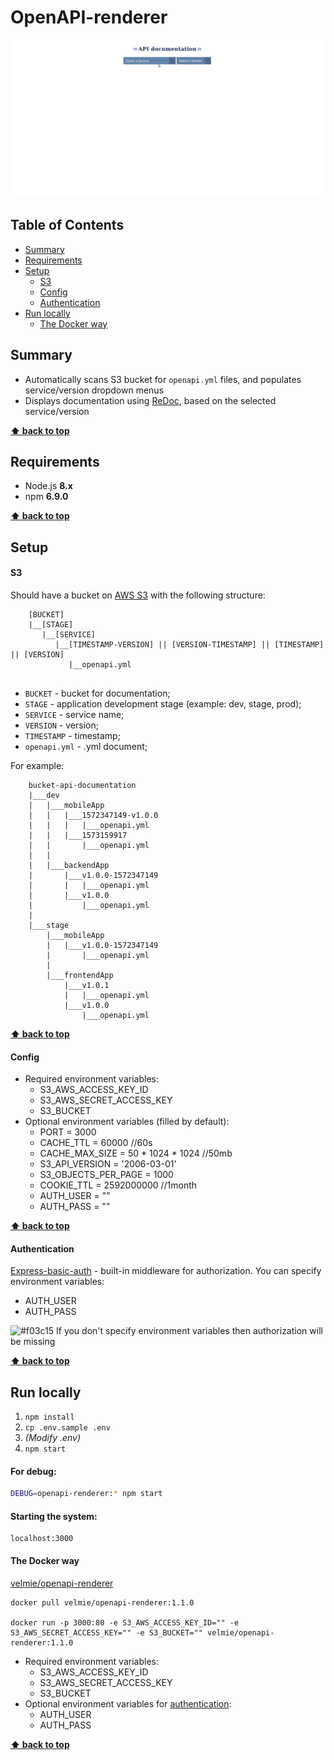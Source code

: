# OpenAPI-renderer

![](public/api-renderer.gif)

## Table of Contents

* [Summary](#summary)
* [Requirements](#requirements)
* [Setup](#setup)
    * [S3](#s3)
    * [Config](#config)
    * [Authentication](#authentication)
* [Run locally](#run-locally)
    * [The Docker way](#the-docker-way)

## Summary
* Automatically scans S3 bucket for `openapi.yml` files, and populates service/version dropdown menus
* Displays documentation using [ReDoc](https://github.com/Redocly/redoc), based on the selected service/version

**[⬆ back to top](#openapi-renderer)**

## Requirements

* Node.js **8.x**
* npm **6.9.0**

**[⬆ back to top](#openapi-renderer)**

## Setup
#### S3
Should have a bucket on [AWS S3](https://aws.amazon.com/ru/) with the following structure:
```
    [BUCKET]
    |__[STAGE]
       |__[SERVICE]
          |__[TIMESTAMP-VERSION] || [VERSION-TIMESTAMP] || [TIMESTAMP] || [VERSION] 
             |__openapi.yml
   
```
* `BUCKET` - bucket for documentation;
* `STAGE` - application development stage (example: dev, stage, prod);
* `SERVICE` - service name;
* `VERSION` - version;
* `TIMESTAMP` - timestamp;
* `openapi.yml` - .yml document;

For example:
```
    bucket-api-documentation
    |___dev
    |   |___mobileApp
    |   |   |___1572347149-v1.0.0 
    |   |   |   |___openapi.yml    
    |   |   |___1573159917
    |   |       |___openapi.yml
    |   |
    |   |___backendApp 
    |       |___v1.0.0-1572347149
    |       |   |___openapi.yml   
    |       |___v1.0.0 
    |           |___openapi.yml 
    |
    |___stage
        |___mobileApp   
        |   |___v1.0.0-1572347149
        |       |___openapi.yml
        |
        |___frontendApp 
            |___v1.0.1
            |   |___openapi.yml   
            |___v1.0.0 
                |___openapi.yml   
```

**[⬆ back to top](#openapi-renderer)**

#### Config
- Required environment variables:
    * S3_AWS_ACCESS_KEY_ID
    * S3_AWS_SECRET_ACCESS_KEY
    * S3_BUCKET
- Optional environment variables (filled by default):
    * PORT                = 3000
    * CACHE_TTL           = 60000 //60s
    * CACHE_MAX_SIZE      = 50 * 1024 * 1024 //50mb
    * S3_API_VERSION      = '2006-03-01'
    * S3_OBJECTS_PER_PAGE = 1000
    * COOKIE_TTL          = 2592000000 //1month
    * AUTH_USER           = ""
    * AUTH_PASS           = ""

**[⬆ back to top](#openapi-renderer)**

#### Authentication
[Express-basic-auth](https://www.npmjs.com/package/express-basic-auth) - built-in middleware for authorization.
You can specify environment variables:
 - AUTH_USER
 - AUTH_PASS

![#f03c15](https://placehold.it/15/f03c15/000000?text=+) If you don't specify environment variables then authorization will be missing

**[⬆ back to top](#openapi-renderer)**

## Run locally
1. `npm install`
2. `cp .env.sample .env`
3. _(Modify .env)_
4. `npm start`

#### For debug:
```bash
DEBUG=openapi-renderer:* npm start
```

#### Starting the system:
```
localhost:3000
```

#### The Docker way
[velmie/openapi-renderer](https://hub.docker.com/r/velmie/openapi-renderer)
```
docker pull velmie/openapi-renderer:1.1.0

docker run -p 3000:80 -e S3_AWS_ACCESS_KEY_ID="" -e S3_AWS_SECRET_ACCESS_KEY="" -e S3_BUCKET="" velmie/openapi-renderer:1.1.0
```
- Required environment variables:
    * S3_AWS_ACCESS_KEY_ID
    * S3_AWS_SECRET_ACCESS_KEY
    * S3_BUCKET
- Optional environment variables for [authentication](#authentication):
    * AUTH_USER
    * AUTH_PASS

**[⬆ back to top](#openapi-renderer)**
